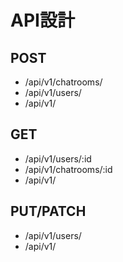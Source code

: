# API設計
## POST
- /api/v1/chatrooms/
- /api/v1/users/
- /api/v1/

## GET
- /api/v1/users/:id
- /api/v1/chatrooms/:id
- /api/v1/

## PUT/PATCH
- /api/v1/users/
- /api/v1/
